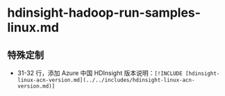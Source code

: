 # hdinsight-hadoop-run-samples-linux.md

## 特殊定制

* 31-32 行，添加 Azure 中国 HDInsight 版本说明：`[!INCLUDE [hdinsight-linux-acn-version.md](../../includes/hdinsight-linux-acn-version.md)]`